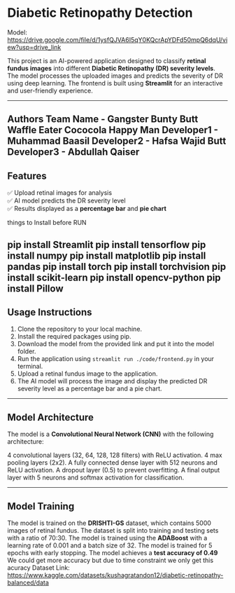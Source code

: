 #  Diabetic Retinopathy Detection  

Model: https://drive.google.com/file/d/1ysfQJVA6I5qY0KQcrApYDFd50mpQ6dqU/view?usp=drive_link

This project is an AI-powered application designed to classify **retinal fundus images**
into different **Diabetic Retinopathy (DR) severity levels**. The model processes the uploaded
images and predicts the severity of DR using deep learning. The frontend is built using
**Streamlit** for an interactive and user-friendly experience.

---
 Authors
Team Name - Gangster Bunty Butt Waffle Eater Cococola Happy Man
Developer1 - Muhammad Baasil
Developer2 - Hafsa Wajid Butt
Developer3 - Abdullah Qaiser
---
##  Features  
✅ Upload retinal images for analysis  
✅ AI model predicts the DR severity level  
✅ Results displayed as a **percentage bar** and **pie chart**  

things to Install before RUN

pip install Streamlit
pip install tensorflow
pip install numpy
pip install matplotlib
pip install pandas
pip install torch
pip install torchvision
pip install scikit-learn
pip install opencv-python
pip install Pillow
---

## Usage Instructions
1. Clone the repository to your local machine.
2. Install the required packages using pip.
3. Download the model from the provided link and put it into the model folder.
4. Run the application using `streamlit run ./code/frontend.py` in your terminal.
5. Upload a retinal fundus image to the application.
6. The AI model will process the image and display the predicted DR severity level as a 
percentage bar and a pie chart.
---

##  Model Architecture
The model is a **Convolutional Neural Network (CNN)** with the following architecture:

4 convolutional layers (32, 64, 128, 128 filters) with ReLU activation.
4 max pooling layers (2x2).
A fully connected dense layer with 512 neurons and ReLU activation.
A dropout layer (0.5) to prevent overfitting.
A final output layer with 5 neurons and softmax activation for classification.

---
## Model Training
The model is trained on the **DRISHTI-GS** dataset, which contains 5000
images of retinal fundus. The dataset is split into training and testing sets with a ratio of
70:30. The model is trained using the **ADABoost** with a learning rate of
0.001 and a batch size of 32. The model is trained for 5 epochs with
early stopping. The model achieves a **test accuracy of 0.49** We could get more accuracy but 
due to time constraint we only get this acuracy 
Dataset Link: https://www.kaggle.com/datasets/kushagratandon12/diabetic-retinopathy-balanced/data
